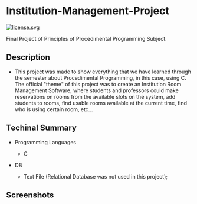 # Institution-Management-Project
<a href="http://creativecommons.org/licenses/by-nd/4.0/" target="_blank"><img src="https://img.shields.io/badge/license-CC%20BY--ND-yellow.svg" alt="license.svg"> </a>
<p></p>
Final Project of Principles of Procedimental Programming Subject.


Description
------------------------------------
 - This project was made to show everything that we have learned through the semester about Procedimental Programming, in this case, using C. The official "theme" of this project was to create an Institution Room Management Software, where students and professors could make reservations on rooms from the available slots on the system, add students to rooms, find usable rooms available at the current time, find who is using certain room, etc...



Techinal Summary
------------------------------------

- Programming Languages
  - C

- DB
  - Text File (Relational Database was not used in this project);

Screenshots
------------------------------------

